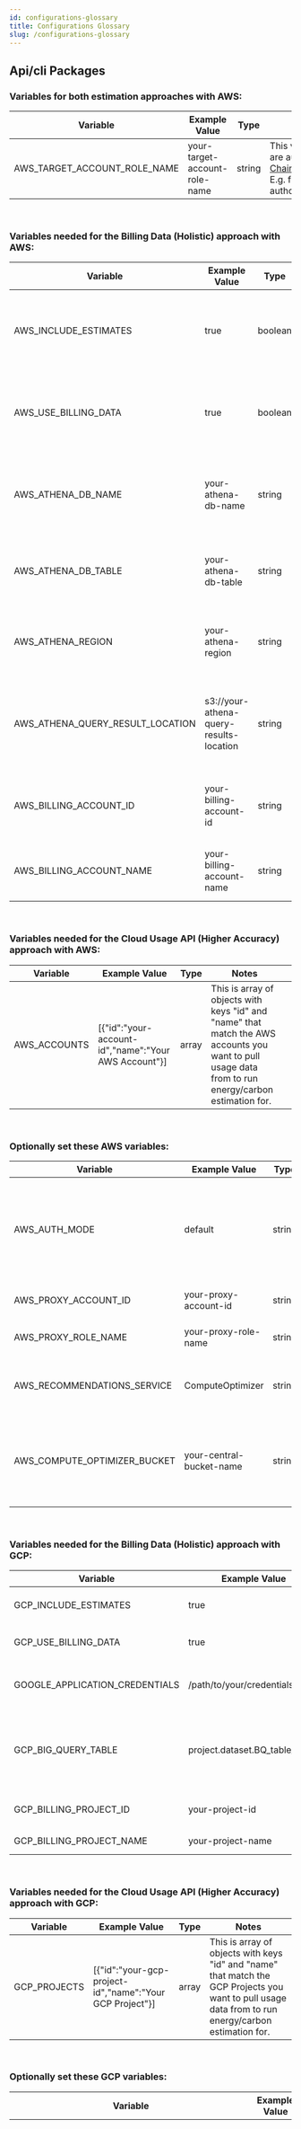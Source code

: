 ```yaml
---
id: configurations-glossary
title: Configurations Glossary
slug: /configurations-glossary
---
```


## Api/cli Packages

### Variables for both estimation approaches with AWS:

| Variable                     | Example Value                 | Type   | Notes                                                                                                                                                                                                                          |
| ---------------------------- | ----------------------------- | ------ | ------------------------------------------------------------------------------------------------------------------------------------------------------------------------------------------------------------------------------ |
| AWS_TARGET_ACCOUNT_ROLE_NAME | your-target-account-role-name | string | This variable is needed if you are authenticating with [ChainableTemporaryCredentials](https://docs.aws.amazon.com/AWSJavaScriptSDK/latest/AWS/ChainableTemporaryCredentials.html). E.g. from one role to the authorized role. |

<br/>

### Variables needed for the Billing Data (Holistic) approach with AWS:

| Variable                         | Example Value                           | Type    | Notes                                                                                                                             |
| -------------------------------- | --------------------------------------- | ------- | --------------------------------------------------------------------------------------------------------------------------------- |
| AWS_INCLUDE_ESTIMATES            | true                                    | boolean | Use this to include AWS estimations. Unset to make this false. Defaults to true.                                                  |
| AWS_USE_BILLING_DATA             | true                                    | boolean | Use this to configure the application to query Cost and Usage Reports via AWS Athena.                                             |
| AWS_ATHENA_DB_NAME               | your-athena-db-name                     | string  | The name of your AWS Athena Database with Cost and Usage Reports data                                                             |
| AWS_ATHENA_DB_TABLE              | your-athena-db-table                    | string  | The name of your AWS Athena Table with Cost and Usage Reports data                                                                |
| AWS_ATHENA_REGION                | your-athena-region                      | string  | The region your AWS Athena Database/Table were created in.                                                                        |
| AWS_ATHENA_QUERY_RESULT_LOCATION | s3://your-athena-query-results-location | string  | The AWS S3 Bucket that you want your Athena query results to reside in. Must be prefixed with "s3://".                            |
| AWS_BILLING_ACCOUNT_ID           | your-billing-account-id                 | string  | Your AWS Billing Account ID, where Cost and Usage Reports are configured.                                                         |
| AWS_BILLING_ACCOUNT_NAME         | your-billing-account-name               | string  | The name of your AWS Billing Account. This can be any value.                                                                      |

<br/>

### Variables needed for the Cloud Usage API (Higher Accuracy) approach with AWS:

| Variable     | Example Value                                        | Type  | Notes                                                                                                                                                |     |
| ------------ | ---------------------------------------------------- | ----- | ---------------------------------------------------------------------------------------------------------------------------------------------------- | --- |
| AWS_ACCOUNTS | [{"id":"your-account-id","name":"Your AWS Account"}] | array | This is array of objects with keys "id" and "name" that match the AWS accounts you want to pull usage data from to run energy/carbon estimation for. |

<br/>

### Optionally set these AWS variables:

| Variable                     | Example Value            | Type   | Notes                                                                                                                                                                                                                                                                                                                                            |
|------------------------------|--------------------------|--------|--------------------------------------------------------------------------------------------------------------------------------------------------------------------------------------------------------------------------------------------------------------------------------------------------------------------------------------------------|
| AWS_AUTH_MODE                | default                  | string | The mode to authenticate with for AWS. Options include: 'AWS': uses [ChainableTemporaryCredentials](https://docs.aws.amazon.com/AWSJavaScriptSDK/latest/AWS/ChainableTemporaryCredentials.html), for deploying to AWS. 'GCP': Uses temporary STS Tokens, for deploying to GCP. 'default': Uses default local AWS profile, for local development. |
| AWS_PROXY_ACCOUNT_ID         | your-proxy-account-id    | string | The AWS account of the account to proxy/chain from, when app is deployed to GCP.                                                                                                                                                                                                                                                                 |
| AWS_PROXY_ROLE_NAME          | your-proxy-role-name     | string | The AWS role name in the proxy account, to proxy/chain from, when app is deployed to GCP.                                                                                                                                                                                                                                                        |
| AWS_RECOMMENDATIONS_SERVICE  | ComputeOptimizer         | string | The AWS service used to get recommendations from. Options include: "RightSizing", "ComputeOptimizer" or "All". Default is "Rightsizing".                                                                                                                                                                                                         |
| AWS_COMPUTE_OPTIMIZER_BUCKET | your-central-bucket-name | string | The name of the AWS bucket in which Compute Optimizer recommendations exist. This is only needed id "ComputeOptimizer" or "All" is configured for the `AWS_RECOMMENDATIONS_SERVICE` variable.                                                                                                                                                    |


<br/>

### Variables needed for the Billing Data (Holistic) approach with GCP:

| Variable                       | Example Value                  | Type    | Notes                                                                                                                                                                                                                                                                                                 |
|--------------------------------|--------------------------------|---------|-------------------------------------------------------------------------------------------------------------------------------------------------------------------------------------------------------------------------------------------------------------------------------------------------------|
| GCP_INCLUDE_ESTIMATES          | true                           | boolean | Use this to include GCP estimations. Unset to make this false. Defaults to true.                                                                                                                                                                                                                      |
| GCP_USE_BILLING_DATA           | true                           | boolean | Use this to configure the application to query Billing Export Data via Google BigQuery.                                                                                                                                                                                                               |
| GOOGLE_APPLICATION_CREDENTIALS | /path/to/your/credentials.json | string  | The absolute path to your service account private key file. This service account needs to have permission to query Billing Data using BigQuery.                                                                                                                                                       |
| GCP_BIG_QUERY_TABLE            | project.dataset.BQ_table_name  | string  | The name of your BigQuery table configured to consume Billing Export data in the format: `PROJECT_ID.DATASET_NAME.TABLE_NAME`. Don't forget to replace the colon in the table id if you copy it from BigQuery. See [here](https://cloud.google.com/billing/docs/how-to/bq-examples) for more details. |
| GCP_BILLING_PROJECT_ID         | your-project-id                | string  | The GCP Project ID that your service account exists in that has permission to query Billing Data using BigQuery.                                                                                                                                                                                      |
| GCP_BILLING_PROJECT_NAME       | your-project-name              | string  | The name for the GCP Project specified in the previous variable.                                                                                                                                                                                                                                      |

<br/>

### Variables needed for the Cloud Usage API (Higher Accuracy) approach with GCP:

| Variable     | Example Value                                            | Type  | Notes                                                                                                                                                |
| ------------ | -------------------------------------------------------- | ----- | ---------------------------------------------------------------------------------------------------------------------------------------------------- |
| GCP_PROJECTS | [{"id":"your-gcp-project-id","name":"Your GCP Project"}] | array | This is array of objects with keys "id" and "name" that match the GCP Projects you want to pull usage data from to run energy/carbon estimation for. |

<br/>

### Optionally set these GCP variables:

| Variable                                 | Example Value | Type    | Notes                                                                                                                                                                                                                                                                                                                                                                                           |
|------------------------------------------|---------------|---------|-------------------------------------------------------------------------------------------------------------------------------------------------------------------------------------------------------------------------------------------------------------------------------------------------------------------------------------------------------------------------------------------------|
| GCP_USE_CARBON_FREE_ENERGY_PERCENTAGE    | true          | boolean | Setting this to true will change the emissions factors used by the application to take into account [Google's Carbon Free Energy percentage](https://cloud.google.com/sustainability/region-carbon) in each region. For example in us-central1, the grid emissions factor is 494 gCO2eq/kWh with CFE% of 93%. With this option set to true, the application would instead use 31.78 gCO2eq/kWh. |
| GCP_VCPUS_PER_GKE_CLUSTER                | 3             | number  | Use this to configure the average number of vCPUs the application should use to estimate energy consumption of Kubernetes Engine clusters. If unset, defaults to 3, which is the default number of vCPUs provisioned.                                                                                                                                                                           |
| GCP_VCPUS_PER_CLOUD_COMPOSER_ENVIRONMENT | 14            | number  | Use this to configure the average number of vCPUs the application should use to estimate energy consumption of Cloud Composer Environments. If unset, defaults to 14, which is the number of vCPUs provisioned for a medium sized environment.                                                                                                                                                  |

<br/>

### Variables needed for the Billing Data (Holistic) approach with Azure:

| Variable                | Example Value            | Type    | Notes                                                                                                             |     |
| ----------------------- | ------------------------ | ------- | ----------------------------------------------------------------------------------------------------------------- | --- |
| AZURE_INCLUDE_ESTIMATES | true                     | boolean | Use this to include GCP estimations. Unset to make this false. Defaults to true.                                  |
| AZURE_USE_BILLING_DATA  | true                     | boolean | Use this to configure the application to query Azure Consumption API.                                             |
| AZURE_CLIENT_ID         | your-azure-client-id     | string  | The Azure Service Principal ID with permission to read the Consumption API from your Subscriptions.               |
| AZURE_CLIENT_SECRET     | your-azure-client-secret | string  | The Azure Service Principal Secret with permission to read the Consumption API from your Subscriptions.           |
| AZURE_TENANT_ID         | your-azure-tenant-id     | string  | Your Azure tenant ID.                                                                                             |

<br/>

### Optionally set this to "GCP" if your Azure credentials are stored in Google Secrets Manager:

| Variable        | Example Value | Type   | Notes                                                                                                                                                                                                                                                 |
| --------------- | ------------- | ------ | ----------------------------------------------------------------------------------------------------------------------------------------------------------------------------------------------------------------------------------------------------- |
| AZURE_AUTH_MODE | default       | string | The authentication mode for Azure. Options are: 'GCP' that gets the secrets from Google Secrets Manager, 'default' which using the client id/secret and tent id from your .env file. Requires GCP_BILLING_PROJECT_NAME to be set if using 'GCP' Mode. |

<br/>

### Optionally set this to store cache file in Google Cloud Storage

| Variable              | Example Value  | Type   | Notes                                                                               |
| --------------------- | -------------- | ------ | ----------------------------------------------------------------------------------- |
| CACHE_MODE            | GCS            | string | Set with 'GCS' to use this option or leave it empty to use the default.             |
| GCS_CACHE_BUCKET_NAME | my-bucket-name | string | Is the name of you Google Cloud Storage bucket where the cache file will be stored. |

<br/>

### Optionally set these custom configurations for On-Premise calculations

| Variable              | Example Value  | Type   | Notes                                                                               |
| --------------------- | -------------- | ------ | ----------------------------------------------------------------------------------- |
| ON_PREMISE_CPU_UTILIZATION_SERVER | 40 | number | For on-premise servers, provides an average value for cpu utilization.            |
| ON_PREMISE_CPU_UTILIZATION_LAPTOP | 40 | number | For on-premise laptops, provides an average value for cpu utilization.   |
| ON_PREMISE_CPU_UTILIZATION_DESKTOP | 40 | number | For on-premise desktops, provides an average value for cpu utilization.   |
| ON_PREMISE_AVG_WATTS_SERVER | 300 | number | For on-premise servers, provides an average value for average watts.   |
| ON_PREMISE_AVG_WATTS_LAPTOP | 300 | number | For on-premise laptops, provides an average value for average watts. |
| ON_PREMISE_AVG_WATTS_DESKTOP | 300 | number | For on-premise desktops, provides an average value for average watts. |

<br/>

### Optionally set these variables to configure CORS

| Varibale          | Example Value                            | Type    | Notes                                                                                                      |
|-------------------|------------------------------------------|---------|------------------------------------------------------------------------------------------------------------|
| ENABLE_CORS       | true                                     | boolean | Enables default CORS headers on all API requests. By default all origins, methods and headers are allowed. |
| CORS_ALLOW_ORIGIN | https://example.com,https://example2.com | string  | A list of one or more origins to allow for CORS requests, comma separated.                                 |

<br />

## Client Package - all variables are optional

| Variable                         | Example Value           | Type    | Notes                                                                                                                                               |
|----------------------------------|-------------------------|---------|-----------------------------------------------------------------------------------------------------------------------------------------------------|
| REACT_APP_PREVIOUS_YEAR_OF_USAGE | true                    | boolean | Use this to ensure the application requests usage data from the entire previous calendar year to today. Unset to make this false. Defaults to true. |
| REACT_APP_GROUP_BY               | month                   | string  | Value to set how the cloud provider queries should return data (e.g. day/week/month/quarter/year). Defaults to day.                                 |
| REACT_APP_DATE_RANGE_VALUE       | 1                       | number  | The quantity of REACT_APP_DATE_RANGE_TYPE to be used.                                                                                               |
| REACT_APP_DATE_RANGE_TYPE        | year                    | string  | The type of time period to be used. Values can be day(s), week(s), month(s), quarter(s), year(s)                                                    |
| REACT_APP_MINIMAL_DATE_AGE       | 1                       | number  | The amount of days to subtract from current date as end date.                                                                                       |
| REACT_APP_BASE_URL               | https://example.com/api | string  | The base URL used to make API requests.                                                                                                             |